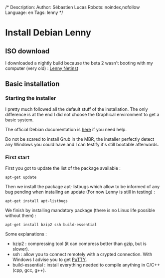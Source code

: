 /*
Description: 
Author: Sébastien Lucas
Robots: noindex,nofollow
Language: en
Tags: lenny
*/
# Install Debian Lenny

## ISO download
I downloaded a nightly build because the beta 2 wasn't booting with my computer (very old) :
[Lenny Netinst](http://cdimage.debian.org/cdimage/daily-builds/daily/arch-latest/i386/iso-cd/)

## Basic installation

### Starting the installer
I pretty much followed all the default stuff of the installation. The only difference is at the end I did not choose the Graphical environment to get a basic system.

The official Debian documentation is [here](http://d-i.alioth.debian.org/manual/fr.i386/index.html) if you need help.

Do not be scared to install Grub in the MBR, the installer perfectly detect any Windows you could have and I can testify it's still bootable afterwards.

### First start

First you got to update the list of the package available :

```
apt-get update
```

Then we install the package apt-listbugs which allow to be informed of any bug pending when installing an update (For now Lenny is still in  testing) :

```
apt-get install apt-listbugs
```

We finish by installing mandatory package (there is no Linux life possible without them) :

```
apt-get install bzip2 ssh build-essential
```

Some explanations :
*	bzip2 : compressing tool (it can compress better than gzip, but is slower). 
*	ssh : allow you to connect remotely with a crypted connection. With Windows I advise you to get [PuTTY](http://www.chiark.greenend.org.uk/~sgtatham/putty/).
*	build-essential : install everything needed to compile anything in C/C++ (cpp, gcc, g++).


